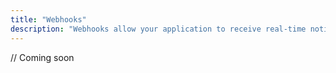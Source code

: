 ```yaml
---
title: "Webhooks"
description: "Webhooks allow your application to receive real-time notifications about specific events."
---
```


// Coming soon